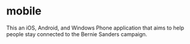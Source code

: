 # mobile
This an iOS, Android, and Windows Phone application that aims to help people stay connected to the Bernie Sanders campaign.
